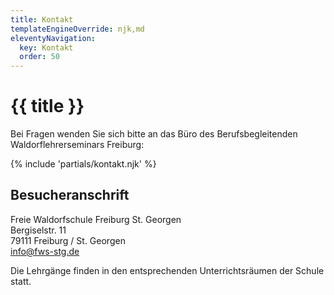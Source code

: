 ```yaml
---
title: Kontakt
templateEngineOverride: njk,md
eleventyNavigation:
  key: Kontakt
  order: 50
---
```


# {{ title }}

Bei Fragen wenden Sie sich bitte an das Büro des Berufsbegleitenden Waldorflehrerseminars Freiburg:

{% include 'partials/kontakt.njk' %}


## Besucheranschrift

Freie Waldorfschule Freiburg St. Georgen  
Bergiselstr. 11  
79111 Freiburg / St. Georgen  
[info@fws-stg.de](mailto:info@fws-stg.de)

Die Lehrgänge finden in den entsprechenden Unterrichtsräumen der Schule statt. 
